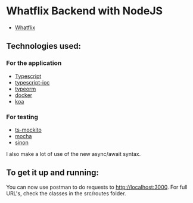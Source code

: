 # Whatflix Backend with NodeJS
* [Whatflix](https://www.geektrust.in/api/pdf/open/ARCHPS1)


## Technologies used:

### For the application

* [Typescript](https://www.typescriptlang.org/)
* [typescript-ioc](https://www.npmjs.com/package/typescript-ioc)
* [typeorm](https://www.npmjs.com/package/typeorm)
* [docker](https://www.docker.com/)
* [koa](https://www.npmjs.com/package/koa)

### For testing

* [ts-mockito](https://www.npmjs.com/package/ts-mockito)
* [mocha](https://www.npmjs.com/package/mocha)
* [sinon](https://www.npmjs.com/package/sinon)

I also make a lot of use of the new async/await syntax.

## To get it up and running:


You can now use postman to do requests to [http://localhost:3000](http://localhost:3000). For full URL's, check the classes in the src/routes folder.